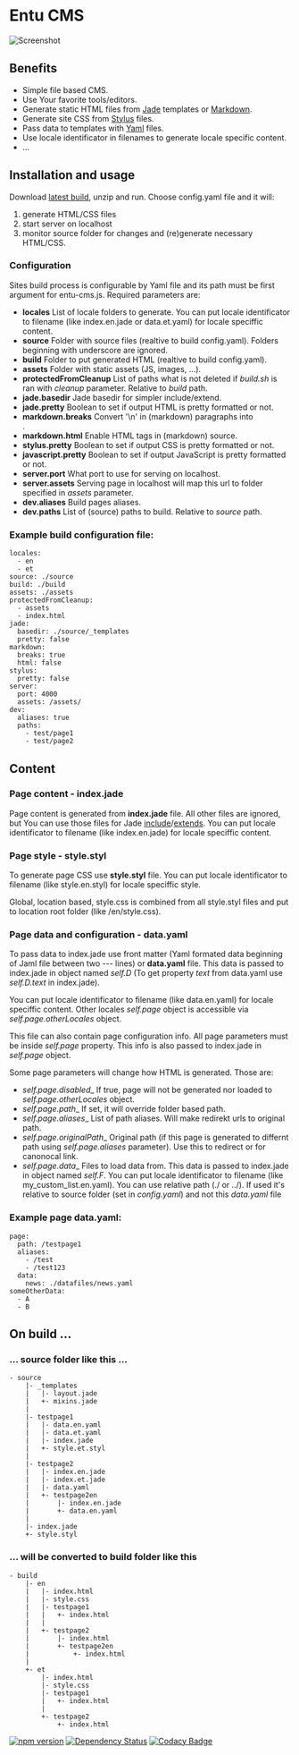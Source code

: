 # Entu CMS

![Screenshot](https://cms.entu.eu/screenshot.png)

## Benefits

- Simple file based CMS.
- Use Your favorite tools/editors.
- Generate static HTML files from [Jade](http://jade-lang.com) templates or [Markdown](https://en.wikipedia.org/wiki/Markdown).
- Generate site CSS from [Stylus](http://stylus-lang.com) files.
- Pass data to templates with [Yaml](http://yaml.org) files.
- Use locale identificator in filenames to generate locale specific content.
- ...


## Installation and usage

Download [latest build](https://github.com/argoroots/entu-cms/releases/latest), unzip and run. Choose config.yaml file and it will:

1. generate HTML/CSS files
2. start server on localhost
3. monitor source folder for changes and (re)generate necessary HTML/CSS.


### Configuration

Sites build process is configurable by Yaml file and its path must be first argument for entu-cms.js. Required parameters are:

- __locales__
  List of locale folders to generate. You can put locale identificator to filename (like index.en.jade or data.et.yaml) for locale speciffic content.
- __source__
  Folder with source files (realtive to build config.yaml). Folders beginning with underscore are ignored.
- __build__
  Folder to put generated HTML (realtive to build config.yaml).
- __assets__
  Folder with static assets (JS, images, ...).
- __protectedFromCleanup__
  List of paths what is not deleted if _build.sh_ is ran with _cleanup_ parameter. Relative to _build_ path.
- __jade.basedir__
  Jade basedir for simpler include/extend.
- __jade.pretty__
  Boolean to set if output HTML is pretty formatted or not.
- __markdown.breaks__
  Convert '\n' in (markdown) paragraphs into <br>.
- __markdown.html__
  Enable HTML tags in (markdown) source.
- __stylus.pretty__
  Boolean to set if output CSS is pretty formatted or not.
- __javascript.pretty__
  Boolean to set if output JavaScript is pretty formatted or not.
- __server.port__
  What port to use for serving on localhost.
- __server.assets__
  Serving page in localhost will map this url to folder specified in _assets_ parameter.
- __dev.aliases__
  Build pages aliases.
- __dev.paths__
  List of (source) paths to build. Relative to _source_ path.

### Example build configuration file:

```
locales:
  - en
  - et
source: ./source
build: ./build
assets: ./assets
protectedFromCleanup:
  - assets
  - index.html
jade:
  basedir: ./source/_templates
  pretty: false
markdown:
  breaks: true
  html: false
stylus:
  pretty: false
server:
  port: 4000
  assets: /assets/
dev:
  aliases: true
  paths:
    - test/page1
    - test/page2
```


## Content

### Page content - index.jade

Page content is generated from __index.jade__ file. All other files are ignored, but You can use those files for Jade [include](http://jade-lang.com/reference/includes)/[extends](http://jade-lang.com/reference/inheritance). You can put locale identificator to filename (like index.en.jade) for locale speciffic content.

### Page style - style.styl

To generate page CSS use __style.styl__ file. You can put locale identificator to filename (like style.en.styl) for locale speciffic style.

Global, location based, style.css is combined from all style.styl files and put to location root folder (like /en/style.css).

### Page data and configuration - data.yaml

To pass data to index.jade use front matter (Yaml formated data beginning of Jaml file between two \-\-\- lines) or __data.yaml__ file. This data is passed to index.jade in object named _self.D_ (To get property _text_ from data.yaml use _self.D.text_ in index.jade).

You can put locale identificator to filename (like data.en.yaml) for locale speciffic content. Other locales _self.page_ object is accessible via _self.page.otherLocales_ object.

This file can also contain page configuration info. All page parameters must be inside _self.page_ property. This info is also passed to index.jade in _self.page_ object.

Some page parameters will change how HTML is generated. Those are:
- _self.page.disabled__
  If true, page will not be generated nor loaded to _self.page.otherLocales_ object.
- _self.page.path__
  If set, it will override folder based path.
- _self.page.aliases__
  List of path aliases. Will make redirekt urls to original path.
- _self.page.originalPath__
  Original path (if this page is generated to differnt path using _self.page.aliases_ parameter). Use this to redirect or for canonocal link.
- _self.page.data__
  Files to load data from. This data is passed to index.jade in object named _self.F_. You can put locale identificator to filename (like my_custom_list.en.yaml). You can use relative path (./ or ../). If used it's relative to source folder (set in _config.yaml_) and not this _data.yaml_ file

### Example page data.yaml:

```
page:
  path: /testpage1
  aliases:
    - /test
    - /test123
  data:
    news: ./datafiles/news.yaml
someOtherData:
  - A
  - B
```

## On build ...

### ... source folder like this ...

```
- source
    |- _templates
    |   |- layout.jade
    |   +- mixins.jade
    |
    |- testpage1
    |   |- data.en.yaml
    |   |- data.et.yaml
    |   |- index.jade
    |   +- style.et.styl
    |
    |- testpage2
    |   |- index.en.jade
    |   |- index.et.jade
    |   |- data.yaml
    |   +- testpage2en
    |       |- index.en.jade
    |       +- data.en.yaml
    |
    |- index.jade
    +- style.styl
```

### ... will be converted to build folder like this

```
- build
    |- en
    |   |- index.html
    |   |- style.css
    |   |- testpage1
    |   |   +- index.html
    |   |
    |   +- testpage2
    |       |- index.html
    |       +- testpage2en
    |           +- index.html
    |
    +- et
        |- index.html
        |- style.css
        |- testpage1
        |   +- index.html
        |
        +- testpage2
            +- index.html
```

[![npm version](https://badge.fury.io/js/entu-cms.svg)](https://badge.fury.io/js/entu-cms) [![Dependency Status](https://david-dm.org/argoroots/entu-cms/status.svg)](https://david-dm.org/argoroots/entu-cms) [![Codacy Badge](https://api.codacy.com/project/badge/grade/66531026074a471897b076fb91a74601)](https://www.codacy.com/app/argoroots/entu-cms)
